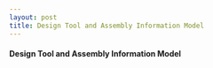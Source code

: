 ```yaml
---
layout: post
title: Design Tool and Assembly Information Model
---
```


#### Design Tool and Assembly Information Model
